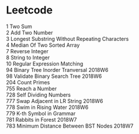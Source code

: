 # Leetcode
1 Two Sum<br/>
2 Add Two Number<br/>
3 Longest Substring Without Repeating Characters<br/>
4 Median Of Two Sorted Array<br/>
7 Reverse Integer<br/>
8 String to Integer<br/>
10 Regular Expression Matching<br/>
94 Binary Tree Inorder Tranversal 2018W6<br/>
98 Validate Binary Search Tree 2018W6<br/>
204 Count Primes<br/>
755 Reach a Number<br/>
728 Self Dividing Numbers<br/>
777 Swap Adjacent in LR String 2018W6<br/>
778 Swim in Rising Water 2018W6<br/>
779 K-th Symbol in Grammar<br/>
781 Rabbits in Forest 2018W7<br/>
783 Minimum Distance Between BST Nodes 2018W7<br/>




